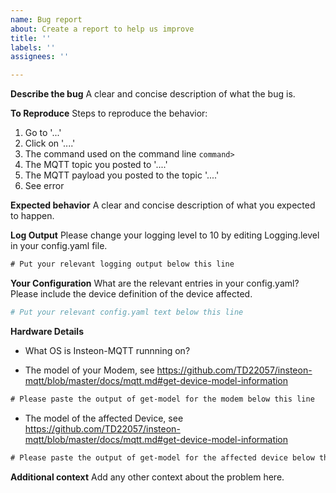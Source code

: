 ```yaml
---
name: Bug report
about: Create a report to help us improve
title: ''
labels: ''
assignees: ''

---
```


**Describe the bug**
A clear and concise description of what the bug is.

**To Reproduce**
Steps to reproduce the behavior:
1. Go to '...'
2. Click on '....'
3. The command used on the command line `command> `
4. The MQTT topic you posted to '....'
5. The MQTT payload you posted to the topic '....'
6. See error

**Expected behavior**
A clear and concise description of what you expected to happen.

**Log Output**
Please change your logging level to 10 by editing Logging.level in your config.yaml file.

```txt
# Put your relevant logging output below this line

```

**Your Configuration**
What are the relevant entries in your config.yaml?  Please include the device definition of the device affected.
```yaml
# Put your relevant config.yaml text below this line

```

**Hardware Details**
- What OS is Insteon-MQTT runnning on?

- The model of your Modem, see https://github.com/TD22057/insteon-mqtt/blob/master/docs/mqtt.md#get-device-model-information
```txt
# Please paste the output of get-model for the modem below this line

```

- The model of the affected Device, see https://github.com/TD22057/insteon-mqtt/blob/master/docs/mqtt.md#get-device-model-information
```txt
# Please paste the output of get-model for the affected device below this line

```

**Additional context**
Add any other context about the problem here.
